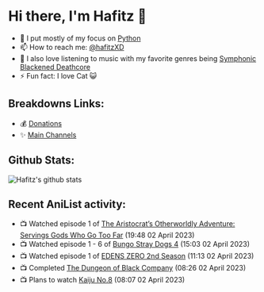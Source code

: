 # Hi there, I'm Hafitz 👋
- 🐍 I put mostly of my focus on [Python](https://python.org)
- 📫 How to reach me: [@hafitzXD](https://t.me/hafitzXD)
- 🎵 I also love listening to music with my favorite genres being [Symphonic Blackened Deathcore](https://youtu.be/qyYmS_iBcy4)
- ⚡ Fun fact: I love Cat 😺

## Breakdowns Links:
- 💰 [Donations](https://t.me/TheBreakdowns/2)
- ✨ [Main Channels](https://t.me/TheBreakdowns)

## Github Stats:
![Hafitz's github stats](https://github-readme-stats.vercel.app/api?username=breakdowns&show_icons=true&count_private=true&bg_color=00000000&text_color=777)

## Recent AniList activity:
<!-- ANILIST_ACTIVITY:start -->

-   📺 Watched episode 1 of [The Aristocrat’s Otherworldly Adventure: Servings Gods Who Go Too Far](https://anilist.co/anime/153332) (19:48 02 April 2023)
-   📺 Watched episode 1 - 6 of [Bungo Stray Dogs 4](https://anilist.co/anime/141249) (15:03 02 April 2023)
-   📺 Watched episode 1 of [EDENS ZERO 2nd Season](https://anilist.co/anime/144932) (11:13 02 April 2023)
-   📺 Completed [The Dungeon of Black Company](https://anilist.co/anime/120608) (08:26 02 April 2023)
-   📺 Plans to watch [Kaiju No.8](https://anilist.co/anime/153288) (08:07 02 April 2023)

<!-- ANILIST_ACTIVITY:end -->
